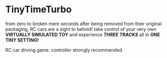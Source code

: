 # TinyTimeTurbo

from zero to broken mere seconds after being removed from their original packaging, RC cars are a sight to behold! take control of your very own **VIRTUALLY SIMULATED TOY** and experience **_THREE TRACKS_** all in **ONE TINY SETTING!**

RC car driving game. controller strongly recommended.
